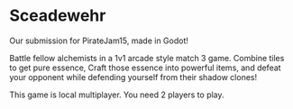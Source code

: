 # Sceadewehr

Our submission for PirateJam15, made in Godot!

Battle fellow alchemists in a 1v1 arcade style match 3 game. Combine tiles to get pure essence, Craft those essence into powerful items, and defeat your opponent while defending yourself from their shadow clones!

This game is local multiplayer. You need 2 players to play.
